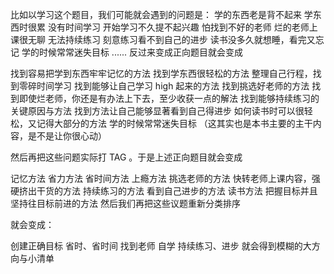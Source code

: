 
比如以学习这个题目，我们可能就会遇到的问题是：
学的东西老是背不起来
学东西时很累
没有时间学习
开始学习不久提不起兴趣
怕找到不好的老师
烂的老师上课很无聊
无法持续练习
刻意练习看不到自己的进步
读书没多久就想睡，看完又忘记
学的时候常常迷失目标
......
反过来变成正向题目就会变成

找到容易把学到东西牢牢记忆的方法
找到学东西很轻松的方法
整理自己行程，找到零碎时间学习
找到能够让自己学习 high 起来的方法
找到挑选好老师的方法
找到即使烂老师，你还是有办法上下去，至少收获一点的解法
找到能够持续练习的关键原因与方法
找到方法让自己能够显著看到自己得进步
如何读书时可以很轻松，又记得大部分的方法
学的时候常常迷失目标
（这其实也是本书主要的主干内容，是不是让你很心动）

然后再把这些问题实际打 TAG 。于是上述正向题目就会变成

记忆方法
省力方法
省时间方法
上瘾方法
挑选老师的方法
快转老师上课内容，强硬挤出干货的方法
持续练习的方法
看到自己进步的方法
读书方法
把握目标并且坚持往目标前进的方法
然后我们再把这些议题重新分类排序

就会变成：

创建正确目标
省时、省时间
找到老师
自学
持续练习、进步
就会得到模糊的大方向与小清单